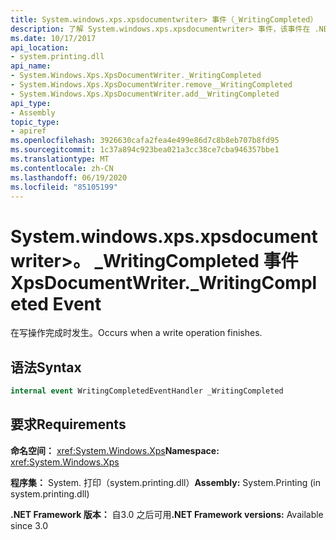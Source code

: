 ```yaml
---
title: System.windows.xps.xpsdocumentwriter> 事件（_WritingCompleted）
description: 了解 System.windows.xps.xpsdocumentwriter> 事件，该事件在 .NET 中的 XML 纸张规范（XPS）文档的写入操作完成时发生 _WritingCompleted。
ms.date: 10/17/2017
api_location:
- system.printing.dll
api_name:
- System.Windows.Xps.XpsDocumentWriter._WritingCompleted
- System.Windows.Xps.XpsDocumentWriter.remove__WritingCompleted
- System.Windows.Xps.XpsDocumentWriter.add__WritingCompleted
api_type:
- Assembly
topic_type:
- apiref
ms.openlocfilehash: 3926630cafa2fea4e499e86d7c8b8eb707b8fd95
ms.sourcegitcommit: 1c37a894c923bea021a3cc38ce7cba946357bbe1
ms.translationtype: MT
ms.contentlocale: zh-CN
ms.lasthandoff: 06/19/2020
ms.locfileid: "85105199"
---
```

# <a name="xpsdocumentwriter_writingcompleted-event"></a><span data-ttu-id="0e812-103">System.windows.xps.xpsdocumentwriter>。 \_WritingCompleted 事件</span><span class="sxs-lookup"><span data-stu-id="0e812-103">XpsDocumentWriter.\_WritingCompleted Event</span></span>

<span data-ttu-id="0e812-104">在写操作完成时发生。</span><span class="sxs-lookup"><span data-stu-id="0e812-104">Occurs when a write operation finishes.</span></span>

## <a name="syntax"></a><span data-ttu-id="0e812-105">语法</span><span class="sxs-lookup"><span data-stu-id="0e812-105">Syntax</span></span>

``` csharp
internal event WritingCompletedEventHandler _WritingCompleted
```

## <a name="requirements"></a><span data-ttu-id="0e812-106">要求</span><span class="sxs-lookup"><span data-stu-id="0e812-106">Requirements</span></span>

<span data-ttu-id="0e812-107">**命名空间：** <xref:System.Windows.Xps></span><span class="sxs-lookup"><span data-stu-id="0e812-107">**Namespace:** <xref:System.Windows.Xps></span></span>

<span data-ttu-id="0e812-108">**程序集：** System. 打印（system.printing.dll）</span><span class="sxs-lookup"><span data-stu-id="0e812-108">**Assembly:** System.Printing (in system.printing.dll)</span></span>

<span data-ttu-id="0e812-109">**.NET Framework 版本：** 自3.0 之后可用</span><span class="sxs-lookup"><span data-stu-id="0e812-109">**.NET Framework versions:** Available since 3.0</span></span>
